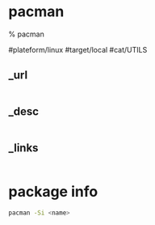 # pacman

% pacman

#plateform/linux  #target/local  #cat/UTILS 


## _url
```
```

## _desc
```

```

## _links
```
```


# package info
```bash
pacman -Si <name>
```

